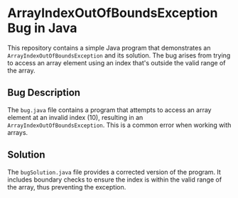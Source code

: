# ArrayIndexOutOfBoundsException Bug in Java

This repository contains a simple Java program that demonstrates an `ArrayIndexOutOfBoundsException` and its solution. The bug arises from trying to access an array element using an index that's outside the valid range of the array.

## Bug Description
The `bug.java` file contains a program that attempts to access an array element at an invalid index (10), resulting in an `ArrayIndexOutOfBoundsException`.  This is a common error when working with arrays.

## Solution
The `bugSolution.java` file provides a corrected version of the program.  It includes boundary checks to ensure the index is within the valid range of the array, thus preventing the exception.